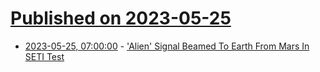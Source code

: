 # [Published on 2023-05-25](index.md)

* [2023-05-25, 07:00:00](https://science.slashdot.org/story/23/05/25/0313231/alien-signal-beamed-to-earth-from-mars-in-seti-test?utm_source=rss1.0mainlinkanon&utm_medium=feed) - ['Alien' Signal Beamed To Earth From Mars In SETI Test](https://science.slashdot.org/story/23/05/25/0313231/alien-signal-beamed-to-earth-from-mars-in-seti-test?utm_source=rss1.0mainlinkanon&utm_medium=feed)
